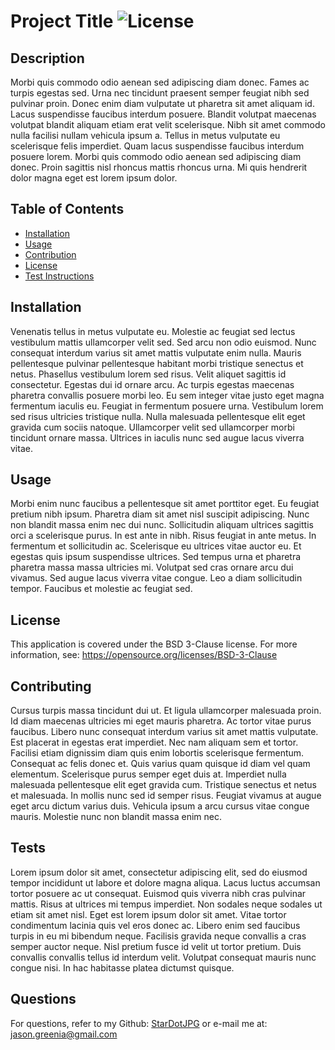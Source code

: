 # Project Title ![License](https://img.shields.io/badge/License-BSD_3--Clause-blue.svg)

  ## Description
  Morbi quis commodo odio aenean sed adipiscing diam donec. Fames ac turpis egestas sed. Urna nec tincidunt praesent semper feugiat nibh sed pulvinar proin. Donec enim diam vulputate ut pharetra sit amet aliquam id. Lacus suspendisse faucibus interdum posuere. Blandit volutpat maecenas volutpat blandit aliquam etiam erat velit scelerisque. Nibh sit amet commodo nulla facilisi nullam vehicula ipsum a. Tellus in metus vulputate eu scelerisque felis imperdiet. Quam lacus suspendisse faucibus interdum posuere lorem. Morbi quis commodo odio aenean sed adipiscing diam donec. Proin sagittis nisl rhoncus mattis rhoncus urna. Mi quis hendrerit dolor magna eget est lorem ipsum dolor.

  ## Table of Contents
  - [Installation](#installation)
  - [Usage](#usage)
  - [Contribution](#contribution)
  - [License](#license)
  - [Test Instructions](#tests)

  ## Installation
  Venenatis tellus in metus vulputate eu. Molestie ac feugiat sed lectus vestibulum mattis ullamcorper velit sed. Sed arcu non odio euismod. Nunc consequat interdum varius sit amet mattis vulputate enim nulla. Mauris pellentesque pulvinar pellentesque habitant morbi tristique senectus et netus. Phasellus vestibulum lorem sed risus. Velit aliquet sagittis id consectetur. Egestas dui id ornare arcu. Ac turpis egestas maecenas pharetra convallis posuere morbi leo. Eu sem integer vitae justo eget magna fermentum iaculis eu. Feugiat in fermentum posuere urna. Vestibulum lorem sed risus ultricies tristique nulla. Nulla malesuada pellentesque elit eget gravida cum sociis natoque. Ullamcorper velit sed ullamcorper morbi tincidunt ornare massa. Ultrices in iaculis nunc sed augue lacus viverra vitae.

  ## Usage
  Morbi enim nunc faucibus a pellentesque sit amet porttitor eget. Eu feugiat pretium nibh ipsum. Pharetra diam sit amet nisl suscipit adipiscing. Nunc non blandit massa enim nec dui nunc. Sollicitudin aliquam ultrices sagittis orci a scelerisque purus. In est ante in nibh. Risus feugiat in ante metus. In fermentum et sollicitudin ac. Scelerisque eu ultrices vitae auctor eu. Et egestas quis ipsum suspendisse ultrices. Sed tempus urna et pharetra pharetra massa massa ultricies mi. Volutpat sed cras ornare arcu dui vivamus. Sed augue lacus viverra vitae congue. Leo a diam sollicitudin tempor. Faucibus et molestie ac feugiat sed.
  
  ## License
  This application is covered under the BSD 3-Clause license. For more information, see: https://opensource.org/licenses/BSD-3-Clause
  
  ## Contributing
  Cursus turpis massa tincidunt dui ut. Et ligula ullamcorper malesuada proin. Id diam maecenas ultricies mi eget mauris pharetra. Ac tortor vitae purus faucibus. Libero nunc consequat interdum varius sit amet mattis vulputate. Est placerat in egestas erat imperdiet. Nec nam aliquam sem et tortor. Facilisi etiam dignissim diam quis enim lobortis scelerisque fermentum. Consequat ac felis donec et. Quis varius quam quisque id diam vel quam elementum. Scelerisque purus semper eget duis at. Imperdiet nulla malesuada pellentesque elit eget gravida cum. Tristique senectus et netus et malesuada. In mollis nunc sed id semper risus. Feugiat vivamus at augue eget arcu dictum varius duis. Vehicula ipsum a arcu cursus vitae congue mauris. Molestie nunc non blandit massa enim nec.

  ## Tests
  Lorem ipsum dolor sit amet, consectetur adipiscing elit, sed do eiusmod tempor incididunt ut labore et dolore magna aliqua. Lacus luctus accumsan tortor posuere ac ut consequat. Euismod quis viverra nibh cras pulvinar mattis. Risus at ultrices mi tempus imperdiet. Non sodales neque sodales ut etiam sit amet nisl. Eget est lorem ipsum dolor sit amet. Vitae tortor condimentum lacinia quis vel eros donec ac. Libero enim sed faucibus turpis in eu mi bibendum neque. Facilisis gravida neque convallis a cras semper auctor neque. Nisl pretium fusce id velit ut tortor pretium. Duis convallis convallis tellus id interdum velit. Volutpat consequat mauris nunc congue nisi. In hac habitasse platea dictumst quisque.

  ## Questions
  For questions, refer to my Github: [StarDotJPG](https://github.com/StarDotJPG) or e-mail me at: [jason.greenia@gmail.com](mailto:jason.greenia@gmail.com)
